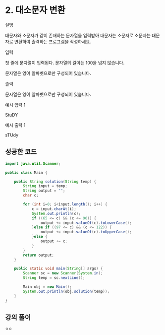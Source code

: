 # 2. 대소문자 변환

설명

대문자와 소문자가 같이 존재하는 문자열을 입력받아 대문자는 소문자로 소문자는 대문자로 변환하여 출력하는 프로그램을 작성하세요.

입력

첫 줄에 문자열이 입력된다. 문자열의 길이는 100을 넘지 않습니다.

문자열은 영어 알파벳으로만 구성되어 있습니다.

출력

문자열은 영어 알파벳으로만 구성되어 있습니다.

예시 입력 1

StuDY

예시 출력 1

sTUdy

## 성공한 코드

```java
import java.util.Scanner;

public class Main {

    public String solution(String temp) {
        String input = temp;
        String output = "";
        char c;

        for (int i=0; i<input.length(); i++) {
            c = input.charAt(i);
            System.out.println(c);
            if ((65 <= c) && (c <= 90)) {
                output += input.valueOf(c).toLowerCase();
            }else if ((97 <= c) && (c <= 122)) {
                output += input.valueOf(c).toUpperCase();
            }else {
                output += c;
            }
        }
        return output;
    }

    public static void main(String[] args) {
        Scanner sc = new Scanner(System.in);
        String temp = sc.nextLine();

        Main obj = new Main();
        System.out.println(obj.solution(temp));
    }
}
```

## 강의 풀이

```java
ㅇㅇ
```


